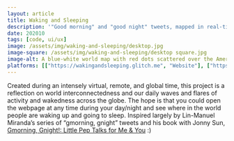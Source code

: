 ```yaml
---
layout: article
title: Waking and Sleeping
description: '"Good morning" and "good night" tweets, mapped in real-time.'
date: 202010
tags: [code, ui/ux]
image: /assets/img/waking-and-sleeping/desktop.jpg
image-square: /assets/img/waking-and-sleeping/desktop square.jpg
image-alt: A blue-white world map with red dots scattered over the Americas, with a white sidebar displaying a log of tweets.
platforms: [["https://wakingandsleeping.glitch.me", "Website"], ["https://github.com/whykatherine/wakingandsleeping", "GitHub"]]
---
```


Created during an intensely virtual, remote, and global time, this project is a reflection on world interconnectedness and our daily waves and flares of activity and wakedness across the globe. The hope is that you could open the webpage at any time during your day/night and see where in the world people are waking up and going to sleep. Inspired largely by Lin-Manuel Miranda’s series of “gmorning, gnight” tweets and his book with Jonny Sun, [Gmorning, Gnight!: Little Pep Talks for Me & You](https://bookshop.org/books/gmorning-gnight-little-pep-talks-for-me-you/9781984854278) :)
